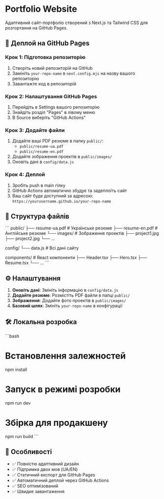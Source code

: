 # Portfolio Website

Адаптивний сайт-портфоліо створений з Next.js та Tailwind CSS для розгортання на GitHub Pages.

## 🚀 Деплой на GitHub Pages

### Крок 1: Підготовка репозиторію
1. Створіть новий репозиторій на GitHub
2. Замініть `your-repo-name` в `next.config.mjs` на назву вашого репозиторію
3. Завантажте код в репозиторій

### Крок 2: Налаштування GitHub Pages
1. Перейдіть в Settings вашого репозиторію
2. Знайдіть розділ "Pages" в лівому меню
3. В Source виберіть "GitHub Actions"

### Крок 3: Додайте файли
1. Додайте ваші PDF резюме в папку `public/`:
   - `public/resume-ua.pdf`
   - `public/resume-en.pdf`
2. Додайте зображення проектів в `public/images/`
3. Оновіть дані в `config/data.js`

### Крок 4: Деплой
1. Зробіть push в main гілку
2. GitHub Actions автоматично збудує та задеплоїть сайт
3. Ваш сайт буде доступний за адресою: `https://yourusername.github.io/your-repo-name`

## 📁 Структура файлів

\`\`\`
public/
├── resume-ua.pdf          # Українське резюме
├── resume-en.pdf          # Англійське резюме
└── images/               # Зображення проектів
    ├── project1.jpg
    ├── project2.jpg
    └── ...

config/
└── data.js               # Всі дані сайту

components/               # React компоненти
├── Header.tsx
├── Hero.tsx
├── Resume.tsx
└── ...
\`\`\`

## ⚙️ Налаштування

1. **Оновіть дані**: Змініть інформацію в `config/data.js`
2. **Додайте резюме**: Розмістіть PDF файли в папці `public/`
3. **Зображення**: Додайте фото проектів в `public/images/`
4. **Базовий шлях**: Змініть `your-repo-name` в конфігурації

## 🛠 Локальна розробка

\`\`\`bash
# Встановлення залежностей
npm install

# Запуск в режимі розробки
npm run dev

# Збірка для продакшену
npm run build
\`\`\`

## 📱 Особливості

- ✅ Повністю адаптивний дизайн
- ✅ Підтримка двох мов (UA/EN)
- ✅ Статичний експорт для GitHub Pages
- ✅ Автоматичний деплой через GitHub Actions
- ✅ SEO оптимізований
- ✅ Швидке завантаження
